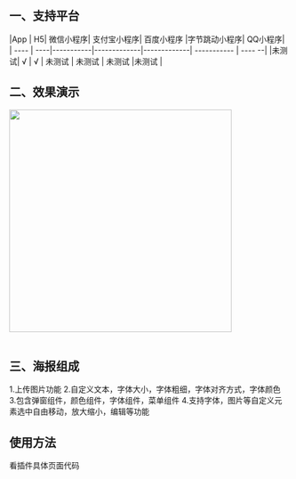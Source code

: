 ## 一、支持平台

|App   |	H5|	微信小程序|	支付宝小程序|	百度小程序	|字节跳动小程序|	QQ小程序|
| ---- | ----|-----------|-------------|-------------| ----------- | ---- --|
|未测试|  √  |  √        | 	未测试         |  未测试         |     未测试      |未测试       |

## 二、效果演示

<table>
  <img src="https://huangchunhongzz.gitee.io/imgs/poster/diy-poster.gif" height = '400' />
</table>

## 三、海报组成
1.上传图片功能
2.自定义文本，字体大小，字体粗细，字体对齐方式，字体颜色
3.包含弹窗组件，颜色组件，字体组件，菜单组件
4.支持字体，图片等自定义元素选中自由移动，放大缩小，编辑等功能

## 使用方法
看插件具体页面代码